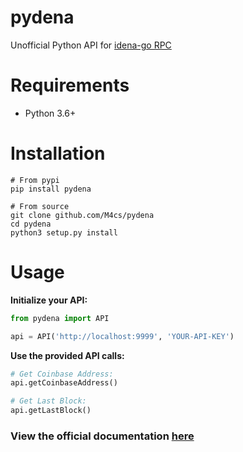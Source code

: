 # pydena

Unofficial Python API for [idena-go RPC](https://github.com/idena-network/idena-go)

# Requirements

- Python 3.6+

# Installation

```
# From pypi
pip install pydena

# From source
git clone github.com/M4cs/pydena
cd pydena
python3 setup.py install
```

# Usage

**Initialize your API:**

```py
from pydena import API

api = API('http://localhost:9999', 'YOUR-API-KEY')
```

**Use the provided API calls:**

```py
# Get Coinbase Address:
api.getCoinbaseAddress()

# Get Last Block:
api.getLastBlock()
```

### View the official documentation [here](https://m4cs.github.io/pydena/)
